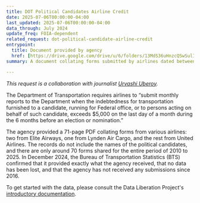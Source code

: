 ```yaml
---
title: DOT Political Candidates Airline Credit
date: 2025-07-06T00:00:00-04:00
last_updated: 2025-07-06T00:00:00-04:00
data_through: July 2024
update_freq: FOIA-dependent
related_request: dot-political-candidate-airline-credit
entrypoint:
  title: Document provided by agency
  href: [https://drive.google.com/drive/u/6/folders/13MdS36uHnzcQSwSulIjA4yCAwXMMAow5
summary: A document collating forms submitted by airlines dated between 2011 and 2016.

---
```


_This request is a collaboration with journalist [Urvashi Uberoy](https://www.nytimes.com/by/urvashi-uberoy)._

The Department of Transportation requires airlines to “submit monthly reports to the Department when the indebtedness for transportation furnished to a candidate, running for Federal office, or to persons acting on behalf of such candidate, exceeds $5,000 on the last day of a month during the 6 months before an election or nomination.”

The agency provided a 71-page PDF collating forms from various airlines: two from Elite Airways, one from Lynden Air Cargo, and the rest from United Airlines. The records do not include the names of the political candidates, and there are only around 70 forms shared for the entire period of 2010 to 2025. In December 2024, the Bureau of Transportation Statistics (BTS) confirmed that it provided exactly what the agency received, that no data has been lost, and that the agency has not received any submissions since 2016.

To get started with the data, please consult the Data Liberation Project's [introductory documentation](https://docs.google.com/document/d/19yAjUqR-Cx6TlgOkBxoAnoxwGMUfuDkU9cqbumqyOzU/edit?usp=sharing).
